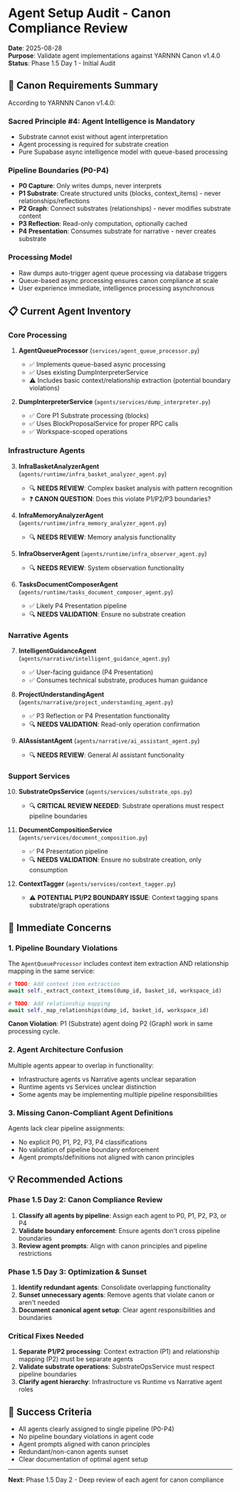 # Agent Setup Audit - Canon Compliance Review

**Date**: 2025-08-28  
**Purpose**: Validate agent implementations against YARNNN Canon v1.4.0  
**Status**: Phase 1.5 Day 1 - Initial Audit

## 🎯 Canon Requirements Summary

According to YARNNN Canon v1.4.0:

### Sacred Principle #4: Agent Intelligence is Mandatory
- Substrate cannot exist without agent interpretation
- Agent processing is required for substrate creation
- Pure Supabase async intelligence model with queue-based processing

### Pipeline Boundaries (P0-P4)
- **P0 Capture**: Only writes dumps, never interprets
- **P1 Substrate**: Create structured units (blocks, context_items) - never relationships/reflections  
- **P2 Graph**: Connect substrates (relationships) - never modifies substrate content
- **P3 Reflection**: Read-only computation, optionally cached
- **P4 Presentation**: Consumes substrate for narrative - never creates substrate

### Processing Model
- Raw dumps auto-trigger agent queue processing via database triggers
- Queue-based async processing ensures canon compliance at scale
- User experience immediate, intelligence processing asynchronous

## 📋 Current Agent Inventory

### Core Processing
1. **AgentQueueProcessor** (`services/agent_queue_processor.py`)
   - ✅ Implements queue-based async processing
   - ✅ Uses existing DumpInterpreterService
   - ⚠️  Includes basic context/relationship extraction (potential boundary violations)

2. **DumpInterpreterService** (`agents/services/dump_interpreter.py`) 
   - ✅ Core P1 Substrate processing (blocks)
   - ✅ Uses BlockProposalService for proper RPC calls
   - ✅ Workspace-scoped operations

### Infrastructure Agents
3. **InfraBasketAnalyzerAgent** (`agents/runtime/infra_basket_analyzer_agent.py`)
   - 🔍 **NEEDS REVIEW**: Complex basket analysis with pattern recognition
   - ❓ **CANON QUESTION**: Does this violate P1/P2/P3 boundaries?

4. **InfraMemoryAnalyzerAgent** (`agents/runtime/infra_memory_analyzer_agent.py`)
   - 🔍 **NEEDS REVIEW**: Memory analysis functionality  

5. **InfraObserverAgent** (`agents/runtime/infra_observer_agent.py`)
   - 🔍 **NEEDS REVIEW**: System observation functionality

6. **TasksDocumentComposerAgent** (`agents/runtime/tasks_document_composer_agent.py`)
   - ✅ Likely P4 Presentation pipeline
   - 🔍 **NEEDS VALIDATION**: Ensure no substrate creation

### Narrative Agents  
7. **IntelligentGuidanceAgent** (`agents/narrative/intelligent_guidance_agent.py`)
   - ✅ User-facing guidance (P4 Presentation)
   - ✅ Consumes technical substrate, produces human guidance

8. **ProjectUnderstandingAgent** (`agents/narrative/project_understanding_agent.py`)
   - ✅ P3 Reflection or P4 Presentation functionality
   - 🔍 **NEEDS VALIDATION**: Read-only operation confirmation

9. **AIAssistantAgent** (`agents/narrative/ai_assistant_agent.py`)
   - 🔍 **NEEDS REVIEW**: General AI assistant functionality

### Support Services
10. **SubstrateOpsService** (`agents/services/substrate_ops.py`)
    - 🔍 **CRITICAL REVIEW NEEDED**: Substrate operations must respect pipeline boundaries

11. **DocumentCompositionService** (`agents/services/document_composition.py`)
    - ✅ P4 Presentation pipeline
    - 🔍 **NEEDS VALIDATION**: Ensure no substrate creation, only consumption

12. **ContextTagger** (`agents/services/context_tagger.py`)
    - ⚠️  **POTENTIAL P1/P2 BOUNDARY ISSUE**: Context tagging spans substrate/graph operations

## 🚨 Immediate Concerns

### 1. Pipeline Boundary Violations
The `AgentQueueProcessor` includes context item extraction AND relationship mapping in the same service:

```python
# TODO: Add context item extraction  
await self._extract_context_items(dump_id, basket_id, workspace_id)

# TODO: Add relationship mapping
await self._map_relationships(dump_id, basket_id, workspace_id)
```

**Canon Violation**: P1 (Substrate) agent doing P2 (Graph) work in same processing cycle.

### 2. Agent Architecture Confusion
Multiple agents appear to overlap in functionality:
- Infrastructure agents vs Narrative agents unclear separation
- Runtime agents vs Services unclear distinction  
- Some agents may be implementing multiple pipeline responsibilities

### 3. Missing Canon-Compliant Agent Definitions
Agents lack clear pipeline assignments:
- No explicit P0, P1, P2, P3, P4 classifications
- No validation of pipeline boundary enforcement
- Agent prompts/definitions not aligned with canon principles

## 💡 Recommended Actions

### Phase 1.5 Day 2: Canon Compliance Review
1. **Classify all agents by pipeline**: Assign each agent to P0, P1, P2, P3, or P4
2. **Validate boundary enforcement**: Ensure agents don't cross pipeline boundaries
3. **Review agent prompts**: Align with canon principles and pipeline restrictions

### Phase 1.5 Day 3: Optimization & Sunset
1. **Identify redundant agents**: Consolidate overlapping functionality
2. **Sunset unnecessary agents**: Remove agents that violate canon or aren't needed  
3. **Document canonical agent setup**: Clear agent responsibilities and boundaries

### Critical Fixes Needed
1. **Separate P1/P2 processing**: Context extraction (P1) and relationship mapping (P2) must be separate agents
2. **Validate substrate operations**: SubstrateOpsService must respect pipeline boundaries
3. **Clarify agent hierarchy**: Infrastructure vs Runtime vs Narrative agent roles

## 🎯 Success Criteria
- All agents clearly assigned to single pipeline (P0-P4)
- No pipeline boundary violations in agent code
- Agent prompts aligned with canon principles  
- Redundant/non-canon agents sunset
- Clear documentation of optimal agent setup

---

**Next**: Phase 1.5 Day 2 - Deep review of each agent for canon compliance